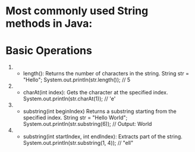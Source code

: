 # Most commonly used String methods in Java:

# Basic Operations

1.  -   length(): Returns the number of characters in the string.
        String str = "Hello";
        System.out.println(str.length()); // 5

2.  -   charAt(int index): Gets the character at the specified index.
        System.out.println(str.charAt(1)); // 'e'

3.  -   substring(int beginIndex)
        Returns a substring starting from the specified index.
        String str = "Hello World";
        System.out.println(str.substring(6)); // Output: World

4.  -   substring(int startIndex, int endIndex): Extracts part of the string.
        System.out.println(str.substring(1, 4)); // "ell"
